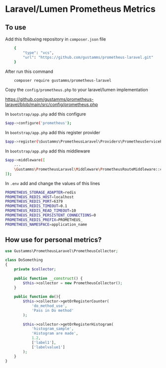 # Laravel/Lumen Prometheus Metrics

## To use

Add this following repository in `composer.json` file
```bash
    {
        "type": "vcs",
        "url": "https://github.com/gustamms/prometheus-laravel.git"
    }
```

After run this command
```bash
    composer require gustamms/prometheus-laravel
```

Copy the `config/prometheus.php` to your laravel/lumen implementation

https://github.com/gustamms/prometheus-laravel/blob/main/src/config/prometheus.php

In `bootstrap/app.php` add this configure
```bash
$app->configure('prometheus');
```

In `bootstrap/app.php` add this register provider
```bash
$app->register(\Gustamms\PrometheusLaravel\Providers\PrometheusServiceProvider::class);
```

In `bootstrap/app.php` add this middleware
```bash
$app->middleware([
    ...
    \Gustamms\PrometheusLaravel\Middleware\PrometheusRouteMiddleware::class
]);

```

In `.env` add and change the values of this lines 
```bash
PROMETHEUS_STORAGE_ADAPTER=redis
PROMETHEUS_REDIS_HOST=localhost
PROMETHEUS_REDIS_PORT=6379
PROMETHEUS_REDIS_TIMEOUT=0.1
PROMETHEUS_REDIS_READ_TIMEOUT=10
PROMETHEUS_REDIS_PERSISTENT_CONNECTIONS=0
PROMETHEUS_REDIS_PREFIX=PROMETHEUS_
PROMETHEUS_NAMESPACE=application_name
```

## How use for personal metrics?

```php
use Gustamms\PrometheusLaravel\PrometheusCollector;

class DoSomething 
{
    private $collector;
    
    public function __construct() {
        $this->collector = new PrometheusCollector();
    }
    
    public function do(){
        $this->collector->getOrRegisterCounter(
            'do_method_use',
            'Pass in Do method'
        );
        
        $this->collector->getOrRegisterHistogram(
            'histogram_sample',
            'Histogram are made',
            1.2,
            ['label1'],
            ['labelvalue1']
        );
    }
}
```